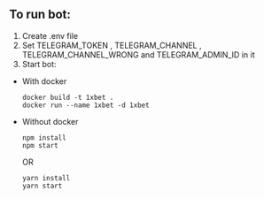 

## To run bot:
1. Create .env file
2. Set TELEGRAM_TOKEN , TELEGRAM_CHANNEL , TELEGRAM_CHANNEL_WRONG and TELEGRAM_ADMIN_ID in it
3. Start bot:
  * With docker
    ```
    docker build -t 1xbet .
    docker run --name 1xbet -d 1xbet
    ```
  * Without docker
    ```
    npm install
    npm start
    ```
       OR
    ```
    yarn install
    yarn start
    ```

